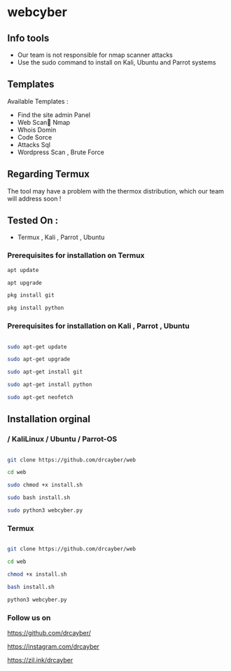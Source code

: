 # webcyber

## Info tools

* Our team is not responsible for nmap scanner attacks
* Use the sudo command to install on Kali, Ubuntu and Parrot systems

## Templates

Available Templates : 

* Find the site admin Panel
* Web Scan ٔNmap
* Whois Domin
* Code Sorce
* Attacks Sql
* Wordpress Scan , Brute Force


## Regarding Termux

The tool may have a problem with the thermox distribution, which our team will address soon !





## Tested On :

* Termux , Kali , Parrot , Ubuntu


### Prerequisites for installation on Termux

```bash
apt update

apt upgrade

pkg install git

pkg install python
```



### Prerequisites for installation on Kali , Parrot , Ubuntu

```bash

sudo apt-get update

sudo apt-get upgrade

sudo apt-get install git

sudo apt-get install python

sudo apt-get neofetch
```


## Installation orginal

### / KaliLinux / Ubuntu / Parrot-OS

```bash

git clone https://github.com/drcayber/web

cd web

sudo chmod +x install.sh

sudo bash install.sh

sudo python3 webcyber.py
```
###  Termux

```bash

git clone https://github.com/drcayber/web

cd web

chmod +x install.sh

bash install.sh

python3 webcyber.py
```


###  Follow us on


https://github.com/drcayber/

https://instagram.com/drcayber

https://zil.ink/drcayber

